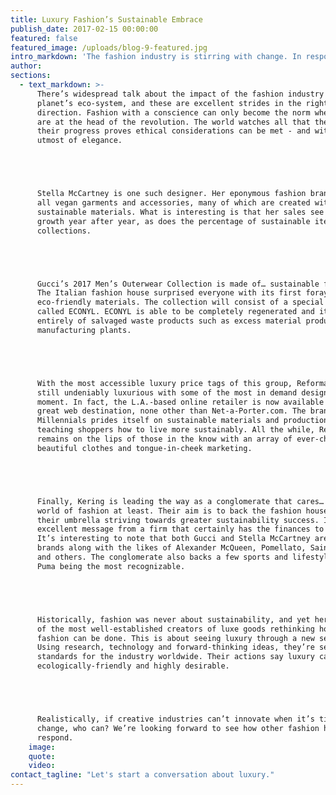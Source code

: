 ```yaml
---
title: ​Luxury Fashion’s Sustainable Embrace
publish_date: 2017-02-15 00:00:00
featured: false
featured_image: /uploads/blog-9-featured.jpg
intro_markdown: 'The fashion industry is stirring with change. In response to global issues, the environment and evolving societal views, some designer fashion houses are embracing sustainable materials and production processes. These names include such powerhouses as Stella McCartney, Gucci, Reformation and even luxury conglomerates like Kering.​'
author:
sections:
  - text_markdown: >-
      There’s widespread talk about the impact of the fashion industry on our
      planet’s eco-system, and these are excellent strides in the right
      direction. Fashion with a conscience can only become the norm when leaders
      are at the head of the revolution. The world watches all that they do and
      their progress proves ethical considerations can be met - and with the
      utmost of elegance.





      Stella McCartney is one such designer. Her eponymous fashion brand features
      all vegan garments and accessories, many of which are created with
      sustainable materials. What is interesting is that her sales see serious
      growth year after year, as does the percentage of sustainable items in her
      collections.





      Gucci’s 2017 Men’s Outerwear Collection is made of… sustainable fabrics.
      The Italian fashion house surprised everyone with its first foray into
      eco-friendly materials. The collection will consist of a special textile
      called ECONYL. ECONYL is able to be completely regenerated and it’s made
      entirely of salvaged waste products such as excess material produced by
      manufacturing plants.





      With the most accessible luxury price tags of this group, Reformation is
      still undeniably luxurious with some of the most in demand designs of the
      moment. In fact, the L.A.-based online retailer is now available at another
      great web destination, none other than Net-a-Porter.com. The brand aimed at
      Millennials prides itself on sustainable materials and production while
      teaching shoppers how to live more sustainably. All the while, Reformation
      remains on the lips of those in the know with an array of ever-changing,
      beautiful clothes and tongue-in-cheek marketing.





      Finally, Kering is leading the way as a conglomerate that cares… in the
      world of fashion at least. Their aim is to back the fashion houses under
      their umbrella striving towards greater sustainability success. It’s an
      excellent message from a firm that certainly has the finances to fund it.
      It’s interesting to note that both Gucci and Stella McCartney are Kering
      brands along with the likes of Alexander McQueen, Pomellato, Saint Laurent
      and others. The conglomerate also backs a few sports and lifestyle brands,
      Puma being the most recognizable.





      Historically, fashion was never about sustainability, and yet here are some
      of the most well-established creators of luxe goods rethinking how high
      fashion can be done. This is about seeing luxury through a new set of eyes.
      Using research, technology and forward-thinking ideas, they’re setting the
      standards for the industry worldwide. Their actions say luxury can be
      ecologically-friendly and highly desirable.





      Realistically, if creative industries can’t innovate when it’s time to
      change, who can? We’re looking forward to see how other fashion houses
      respond.​
    image:
    quote:
    video:
contact_tagline: "Let's start a conversation about luxury."
---
```



